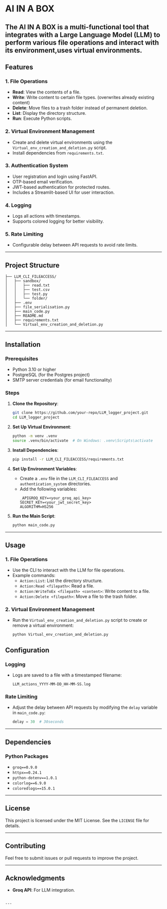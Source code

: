 
# AI IN A BOX

The **AI IN A BOX** is a multi-functional tool that integrates with a Large Language Model (LLM) to perform various file operations and interact with its environment,uses virtual environments.
---

## Features

### 1. **File Operations**
- **Read**: View the contents of a file.
- **Write**: Write content to certain file types. (overwrites already existing content)
- **Delete**: Move files to a trash folder instead of permanent deletion.
- **List**: Display the directory structure.
- **Run**: Execute Python scripts.

### 2. **Virtual Environment Management**
- Create and delete virtual environments using the `Virtual_env_creation_and_deletion.py` script.
- Install dependencies from `requirements.txt`.

### 3. **Authentication System**
- User registration and login using FastAPI.
- OTP-based email verification.
- JWT-based authentication for protected routes.
- Includes a Streamlit-based UI for user interaction.

### 4. **Logging**
- Logs all actions with timestamps.
- Supports colored logging for better visibility.

### 5. **Rate Limiting**
- Configurable delay between API requests to avoid rate limits.

---

## Project Structure

```
├── LLM_CLI_FILEACCESS/
│   ├── sandbox/
│   │   ├── read.txt
│   │   ├── test.csv
│   │   ├── test.py
│   │   └── folder/
│   ├── .env
│   ├── file_serialisation.py
│   ├── main_code.py
│   ├── README.md
│   ├── requirements.txt
│   └── Virtual_env_creation_and_deletion.py
```

---

## Installation

### Prerequisites
- Python 3.10 or higher
- PostgreSQL (for the Postgres project)
- SMTP server credentials (for email functionality)

### Steps

1. **Clone the Repository**:
   ```bash
   git clone https://github.com/your-repo/LLM_logger_project.git
   cd LLM_logger_project
   ```

2. **Set Up Virtual Environment**:
   ```bash
   python -m venv .venv
   source .venv/bin/activate  # On Windows: .venv\Scripts\activate
   ```

3. **Install Dependencies**:
   ```bash
   pip install -r LLM_CLI_FILEACCESS/requirements.txt
   ```

4. **Set Up Environment Variables**:
   - Create a `.env` file in the `LLM_CLI_FILEACCESS` and `authentication_system` directories.
   - Add the following variables:
     ```
     _APIGROQ_KEY=<your_groq_api_key>
     SECRET_KEY=<your_jwt_secret_key>
     ALGORITHM=HS256
     ```

5. **Run the Main Script**:
   ```bash
   python main_code.py
   ```

---

## Usage

### 1. **File Operations**
- Use the CLI to interact with the LLM for file operations.
- Example commands:
  - `Action:List`: List the directory structure.
  - `Action:Read <filepath>`: Read a file.
  - `Action:WriteToEx <filepath> <content>`: Write content to a file.
  - `Action:Delete <filepath>`: Move a file to the trash folder.

### 2. **Virtual Environment Management**
- Run the `Virtual_env_creation_and_deletion.py` script to create or remove a virtual environment:
  ```bash
  python Virtual_env_creation_and_deletion.py
  ```

## Configuration

### Logging
- Logs are saved to a file with a timestamped filename:
  ```
  LLM_actions_YYYY-MM-DD_HH-MM-SS.log
  ```

### Rate Limiting
- Adjust the delay between API requests by modifying the `delay` variable in `main_code.py`:
  ```python
  delay = 30  # 30seconds
  ```

---

## Dependencies

### Python Packages
- `groq==0.9.0`
- `httpx==0.24.1`
- `python-dotenv==1.0.1`
- `colorlog==6.9.0`
- `coloredlogs==15.0.1`

---

## License

This project is licensed under the MIT License. See the `LICENSE` file for details.

---

## Contributing

Feel free to submit issues or pull requests to improve the project.

---

## Acknowledgments

- **Groq API**: For LLM integration.

```

---

